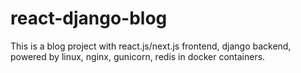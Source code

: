 # react-django-blog
This is a blog project with react.js/next.js frontend, django backend, powered by linux, nginx, gunicorn, redis in docker containers.
